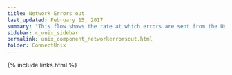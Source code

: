 ```yaml
---
title: ﻿Network Errors out
last_updated: February 15, 2017
summary: "This flow shows the rate at which errors are sent from the Unix/Linux host to the network."
sidebar: c_unix_sidebar
permalink: unix_component_networkerrorsout.html
folder: ConnectUnix
---
```


{% include links.html %}
